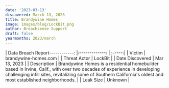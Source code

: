 ```yaml
---
date: '2023-03-13'
discovered: March 13, 2023
title: Brandywine Homes
image: images/blog/LockBit.png
author: Breachsense Support
draft: false
yearmonths: 2023/march
---
```


| Data Breach Report------------:     |:-------------:    | :-----:|
| Victim      | brandywine-homes.com      | 
| Threat Actor      | LockBit      | 
| Date Discovered      | Mar 13, 2023      | 
| Description      | Brandywine Homes is a residential homebuilder based in Irvine, Calif., with over two decades of experience in developing challenging infill sites, revitalizing some of Southern California's oldest and most established neighborhoods.      | 
| Leak Size      | Unknown      | 

